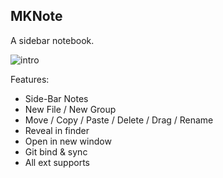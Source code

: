 ## MKNote

A sidebar notebook.

![intro](https://user-images.githubusercontent.com/5998498/210298425-4f5b16cf-4bca-4bbe-9e9d-f2f455282b5f.png)

Features:

- Side-Bar Notes
- New File / New Group
- Move / Copy / Paste / Delete / Drag / Rename
- Reveal in finder
- Open in new window
- Git bind & sync
- All ext supports

